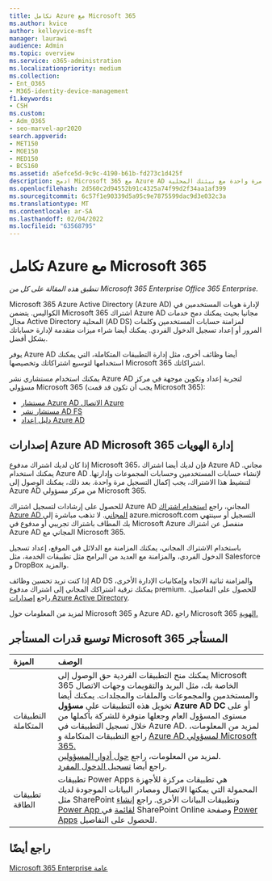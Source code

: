 ```yaml
---
title: تكامل Azure مع Microsoft 365
ms.author: kvice
author: kelleyvice-msft
manager: laurawi
audience: Admin
ms.topic: overview
ms.service: o365-administration
ms.localizationpriority: medium
ms.collection:
- Ent_O365
- M365-identity-device-management
f1.keywords:
- CSH
ms.custom:
- Adm_O365
- seo-marvel-apr2020
search.appverid:
- MET150
- MOE150
- MED150
- BCS160
ms.assetid: a5efce5d-9c9c-4190-b61b-fd273c1d425f
description: ادمج Microsoft 365 مع Azure AD إذا كنت تريد مزامنة كلمة المرور أو تسجيل الدخول مرة واحدة مع بيئتك المحلية.
ms.openlocfilehash: 2d560c2d94552b91c4325a74f99d2f34aa1af399
ms.sourcegitcommit: 6c57f1e90339d5a95c9e7875599dac9d3e032c3a
ms.translationtype: MT
ms.contentlocale: ar-SA
ms.lasthandoff: 02/04/2022
ms.locfileid: "63568795"
---
```

# <a name="azure-integration-with-microsoft-365"></a>تكامل Azure مع Microsoft 365

*تنطبق هذه المقالة على كل من Microsoft 365 Enterprise Office 365 Enterprise.*

Microsoft 365 Azure Active Directory (Azure AD) لإدارة هويات المستخدمين في الكواليس. يتضمن Microsoft 365 اشتراك Azure AD مجانيا بحيث يمكنك دمج خدمات مجال Active Directory المحلية (AD DS) لمزامنة حسابات المستخدمين وكلمات المرور أو إعداد تسجيل الدخول الفردي. يمكنك أيضا شراء ميزات متقدمة لإدارة حساباتك بشكل أفضل.
  
يوفر Azure AD أيضا وظائف أخرى، مثل إدارة التطبيقات المتكاملة، التي يمكنك استخدامها لتوسيع اشتراكاتك وتخصيصها Microsoft 365 اشتراكاتك.
  
يمكنك استخدام مستشاري نشر Azure AD لتجربة إعداد وتكوين موجهة في مركز مسؤولي Microsoft 365 (يجب أن تكون قد قمت Microsoft 365):

 - [مستشار Azure AD الاتصال Azure](https://aka.ms/aadconnectpwsync)
 - [مستشار نشر AD FS](https://aka.ms/adfsguidance)
 - [دليل إعداد Azure AD](https://aka.ms/aadpguidance)
  
## <a name="azure-ad-editions-and-microsoft-365-identity-management"></a>إصدارات Azure AD Microsoft 365 إدارة الهويات

إذا كان لديك اشتراك مدفوع Microsoft 365، فإن لديك أيضا اشتراك Azure AD مجاني. يمكنك استخدام Azure AD لإنشاء حسابات المستخدمين وحسابات المجموعات وإدارتها. لتنشيط هذا الاشتراك، يجب إكمال التسجيل مرة واحدة. بعد ذلك، يمكنك الوصول إلى Azure AD من مركز مسؤولي Microsoft 365. 

للحصول على إرشادات لتسجيل اشتراك Azure AD المجاني، راجع [استخدام اشتراك Azure AD المجاني](../compliance/use-your-free-azure-ad-subscription-in-office-365.md). لا تذهب مباشرة إلى azure.microsoft.com التسجيل أو سينتهي بك المطاف باشتراك تجريبي أو مدفوع في Microsoft Azure منفصل عن اشتراك Azure AD المجاني مع Microsoft 365. 
  
باستخدام الاشتراك المجاني، يمكنك المزامنة مع الدلائل في الموقع، إعداد تسجيل الدخول الفردي، والمزامنة مع العديد من البرامج مثل تطبيقات الخدمة، مثل Salesforce و DropBox والمزيد.
  
إذا كنت تريد تحسين وظائف AD DS والمزامنة ثنائية الاتجاه وإمكانيات الإدارة الأخرى، يمكنك ترقية اشتراكك المجاني إلى اشتراك مدفوع premium. للحصول على التفاصيل، راجع [إصدارات Azure Active Directory](https://azure.microsoft.com/pricing/details/active-directory/).
  
لمزيد من المعلومات حول Microsoft 365 و Azure AD، راجع Microsoft 365 [الهوية.](deploy-identity-solution-identity-model.md)
  
## <a name="extend-the-capabilities-of-your-microsoft-365-tenant"></a>توسيع قدرات المستأجر Microsoft 365 المستأجر

|**الميزة**|**الوصف**|
|:-----|:-----|
|التطبيقات المتكاملة  <br/> |يمكنك منح التطبيقات الفردية حق الوصول إلى Microsoft 365 الخاصة بك، مثل البريد والتقويمات وجهات الاتصال والمستخدمين والمجموعات والملفات والمجلدات. يمكنك أيضا تخويل هذه التطبيقات على **مسؤول Azure AD DC** أو على  مستوى المسؤول العام وجعلها متوفرة للشركة بأكملها من خلال تسجيل التطبيقات في Azure AD. لمزيد من المعلومات، راجع التطبيقات المتكاملة و [Azure AD لمسؤولي Microsoft 365.](integrated-apps-and-azure-ads.md)<br/> لمزيد من المعلومات، راجع [حول أدوار المسؤولين](/microsoft-365/admin/add-users/about-admin-roles?). <br/> راجع أيضا [تسجيل الدخول المفرد](/azure/active-directory/manage-apps/what-is-single-sign-on).  <br/> |
|تطبيقات الطاقة  <br/> | تطبيقات Power Apps هي تطبيقات مركزة للأجهزة المحمولة التي يمكنها الاتصال ومصادر البيانات الموجودة لديك مثل SharePoint وتطبيقات البيانات الأخرى. راجع [إنشاء Power App لقائمة](https://support.office.com/article/9338b2d2-67ac-4b81-8e67-97da27e5e9ab) في SharePoint Online وصفحة [Power Apps](https://powerapps.microsoft.com/) للحصول على التفاصيل.  <br/> |
   
## <a name="see-also"></a>راجع أيضًا

[Microsoft 365 Enterprise عامة](microsoft-365-overview.md)
